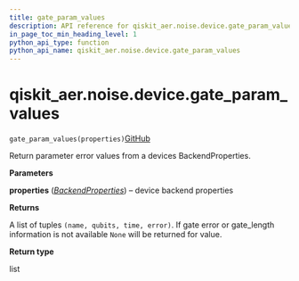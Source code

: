```yaml
---
title: gate_param_values
description: API reference for qiskit_aer.noise.device.gate_param_values
in_page_toc_min_heading_level: 1
python_api_type: function
python_api_name: qiskit_aer.noise.device.gate_param_values
---
```


# qiskit\_aer.noise.device.gate\_param\_values

<span id="qiskit_aer.noise.device.gate_param_values" />

`gate_param_values(properties)`[GitHub](https://github.com/qiskit/qiskit/tree/stable/0.41/qiskit_aer/noise/device/parameters.py "view source code")

Return parameter error values from a devices BackendProperties.

**Parameters**

**properties** ([*BackendProperties*](qiskit.providers.models.BackendProperties "qiskit.providers.models.BackendProperties")) – device backend properties

**Returns**

A list of tuples `(name, qubits, time, error)`. If gate error or gate\_length information is not available `None` will be returned for value.

**Return type**

list

